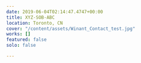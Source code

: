 ```yaml
---
date: 2019-06-04T02:14:47.4747+00:00
title: XYZ-SOB-ABC
location: Toronto, CN
cover: "/content/assets/Winant_Contact_test.jpg"
works: []
featured: false
solo: false

---
```

